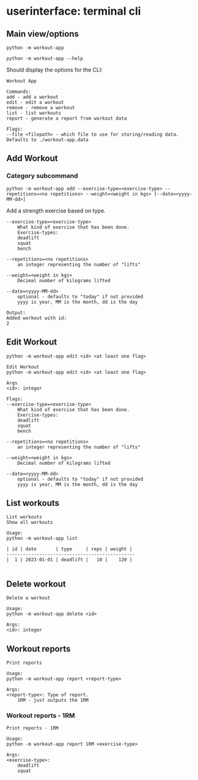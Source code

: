# userinterface: terminal cli

## Main view/options

`python -m workout-app`

`python -m workout-app --help`

Should display the options for the CLI:

```text
Workout App

Commands:
add - add a workout
edit - edit a workout
remove - remove a workout
list - list workouts
report - generate a report from workout data

Flags:
--file <filepath> - which file to use for storing/reading data. Defaults to ./workout-app.data
```

## Add Workout

### Category subcommand

`python -m workout-app add --exercise-type=<exercise-type> --repetitions=<no repetitions> --weight=<weight in kgs> [--date=<yyyy-MM-dd>]`

Add a strength exercise based on type.

```text
--exercise-type=<exercise-type>
    What kind of exercise that has been done.
    Exercise-types:
    deadlift
    squat
    bench

--repetitions=<no repetitions>
    an integer representing the number of "lifts"

--weight=<weight in kgs>
    Decimal number of kilograms lifted

--date=<yyyy-MM-dd>
    optional - defaults to "today" if not provided
    yyyy is year, MM is the month, dd is the day

Output:
Added workout with id:
2

```

## Edit Workout

`python -m workout-app edit <id> <at least one flag>`

```text
Edit Workout
python -m workout-app edit <id> <at least one flag>

Args
<id>: integer

Flags:
--exercise-type=<exercise-type>
    What kind of exercise that has been done.
    Exercise-types:
    deadlift
    squat
    bench

--repetitions=<no repetitions>
    an integer representing the number of "lifts"

--weight=<weight in kgs>
    Decimal number of kilograms lifted

--date=<yyyy-MM-dd>
    optional - defaults to "today" if not provided
    yyyy is year, MM is the month, dd is the day
```

## List workouts

```text
List workouts
Show all workouts

Usage:
python -m workout-app list

| id | date       | type     | reps | weight |
-----------------------------------------------
|  1 | 2023-01-01 | deadlift |   10 |    120 |


```

## Delete workout

```text
Delete a workout

Usage:
python -m workout-app delete <id>

Args:
<id>: integer
```

## Workout reports

```text
Print reports 

Usage:
python -m workout-app report <report-type>

Args:
<report-type>: Type of report.
    1RM - just outputs the 1RM
```

### Workout reports - 1RM

```text
Print reports - 1RM

Usage:
python -m workout-app report 1RM <exercise-type>

Args:
<exercise-type>:
    deadlift
    squat
